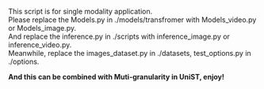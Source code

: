 This script is for single modality application. <br>
Please replace the Models.py in ./models/transfromer with Models_video.py or Models_image.py.<br> 
And replace the inference.py in ./scripts with inference_image.py or inference_video.py.<br>
Meanwhile, replace the images_dataset.py in ./datasets, test_options.py in ./options.

**And this can be combined with Muti-granularity in UniST, enjoy!**

